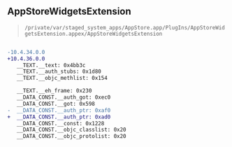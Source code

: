 ## AppStoreWidgetsExtension

> `/private/var/staged_system_apps/AppStore.app/PlugIns/AppStoreWidgetsExtension.appex/AppStoreWidgetsExtension`

```diff

-10.4.34.0.0
+10.4.36.0.0
   __TEXT.__text: 0x4bb3c
   __TEXT.__auth_stubs: 0x1d80
   __TEXT.__objc_methlist: 0x154

   __TEXT.__eh_frame: 0x230
   __DATA_CONST.__auth_got: 0xec0
   __DATA_CONST.__got: 0x598
-  __DATA_CONST.__auth_ptr: 0xaf0
+  __DATA_CONST.__auth_ptr: 0xad0
   __DATA_CONST.__const: 0x1228
   __DATA_CONST.__objc_classlist: 0x20
   __DATA_CONST.__objc_protolist: 0x20

```
